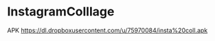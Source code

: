 InstagramColllage
=================

APK
https://dl.dropboxusercontent.com/u/75970084/insta%20coll.apk
